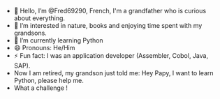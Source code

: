 - 👋 Hello, I’m @Fred69290, French, I'm a grandfather who is curious about everything.
- 👀 I’m interested in nature, books and enjoying time spent with my grandsons.
- 🌱 I’m currently learning Python
- 😄 Pronouns: He/Him
- ⚡ Fun fact: I was an application developer (Assembler, Cobol, Java, SAP).
- Now I am retired, my grandson just told me: Hey Papy, I want to learn Python, please help me.
- What a challenge !
